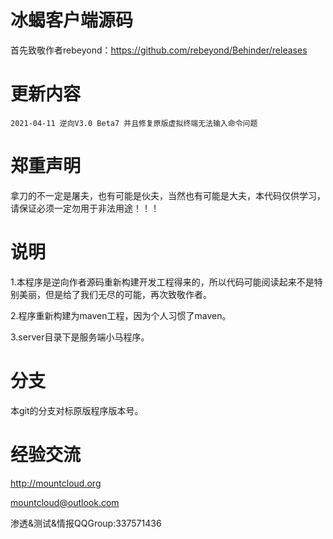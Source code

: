 # 冰蝎客户端源码
首先致敬作者rebeyond：https://github.com/rebeyond/Behinder/releases

# 更新内容
```
2021-04-11 逆向V3.0 Beta7 并且修复原版虚拟终端无法输入命令问题
```

# 郑重声明
拿刀的不一定是屠夫，也有可能是伙夫，当然也有可能是大夫，本代码仅供学习，请保证必须一定勿用于非法用途！！！

# 说明
1.本程序是逆向作者源码重新构建开发工程得来的，所以代码可能阅读起来不是特别美丽，但是给了我们无尽的可能，再次致敬作者。

2.程序重新构建为maven工程，因为个人习惯了maven。

3.server目录下是服务端小马程序。


# 分支
本git的分支对标原版程序版本号。

# 经验交流
http://mountcloud.org

mountcloud@outlook.com

渗透&测试&情报QQGroup:337571436
